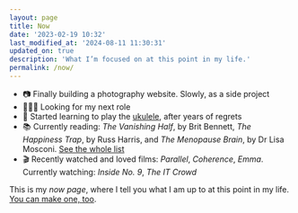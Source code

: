 ```yaml
---
layout: page
title: Now
date: '2023-02-19 10:32'
last_modified_at: '2024-08-11 11:30:31'
updated_on: true
description: 'What I’m focused on at this point in my life.'
permalink: /now/
---
```

<ul class="mb-5">
  <li class="border-bottom mt-2">📷 Finally building a photography website. Slowly, as a side project</li>
  <li class="border-bottom mt-2">👩🏻‍💻 Looking for my next role</li>
  <li class="border-bottom mt-2">🎼 Started learning to play the <a href="{{ site.url }}/tag/ukulele/">ukulele</a>, after years of regrets</li>
  <!-- <li class="border-bottom mt-2">🧶 Finished knitting a pair of fingerless mittens, started a hat</li> -->
  <li class="border-bottom mt-2">📚 Currently reading: <em>The Vanishing Half</em>, by Brit Bennett, <em>The Happiness Trap</em>, by Russ Harris, and <em>The Menopause Brain</em>, by Dr Lisa Mosconi. <a href="{{ site.url }}/books/books-im-reading/">See the whole list</a></li>
  <li class="border-bottom mt-2">🎬 Recently watched and loved films: <em>Parallel</em>, <em>Coherence</em>, <em>Emma</em>. Currently watching: <em>Inside No. 9</em>, <em>The IT Crowd</em></li>
  <!-- <li class="border-bottom mt-2">🕹️ Playing: <em>Stardew Valley</em>, <em>Saltsea Chronicles</em>. <a href="{{ site.url }}/personal/videogames-im-playing/#current">See the whole list</a></li> -->
</ul>

This is my *now page*, where I tell you what I am up to at this point in my life. [You can make one, too](https://nownownow.com/about).